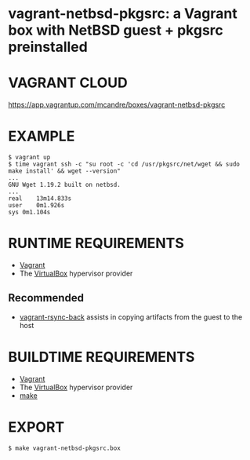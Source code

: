 # vagrant-netbsd-pkgsrc: a Vagrant box with NetBSD guest + pkgsrc preinstalled

# VAGRANT CLOUD

https://app.vagrantup.com/mcandre/boxes/vagrant-netbsd-pkgsrc

# EXAMPLE

```console
$ vagrant up
$ time vagrant ssh -c "su root -c 'cd /usr/pkgsrc/net/wget && sudo make install' && wget --version"
...
GNU Wget 1.19.2 built on netbsd.
...
real	13m14.833s
user	0m1.926s
sys	0m1.104s
```

# RUNTIME REQUIREMENTS

* [Vagrant](https://www.vagrantup.com)
* The [VirtualBox](https://www.virtualbox.org) hypervisor provider

## Recommended

* [vagrant-rsync-back](https://github.com/smerrill/vagrant-rsync-back) assists in copying artifacts from the guest to the host

# BUILDTIME REQUIREMENTS

* [Vagrant](https://www.vagrantup.com)
* The [VirtualBox](https://www.virtualbox.org) hypervisor provider
* [make](https://www.gnu.org/software/make/)

# EXPORT

```console
$ make vagrant-netbsd-pkgsrc.box
```
